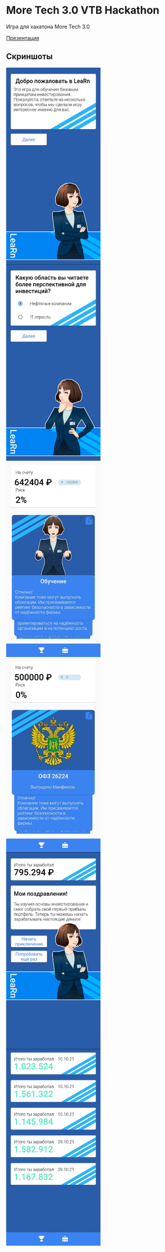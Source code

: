# More Tech 3.0 VTB Hackathon

Игра для хакатона More Tech 3.0

[Презентация](vtb_main.pdf)

## Скриншоты
<img src="./screenshots/1.jpg" width="256" align="left">
<img src="./screenshots/2.jpg" width="256" align="left">
<img src="./screenshots/3.jpg" width="256" align="left">
<img src="./screenshots/4.jpg" width="256" align="left">
<img src="./screenshots/5.jpg" width="256" align="left">
<img src="./screenshots/6.jpg" width="256" align="left">
